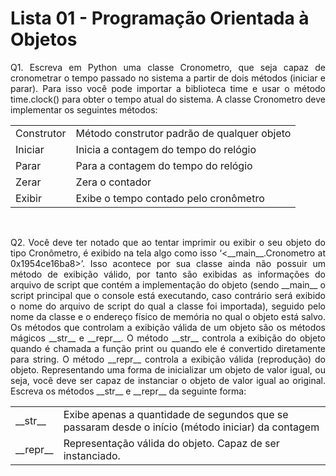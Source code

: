 # Lista 01 - Programação Orientada à Objetos

<p align='justify'>
  Q1. Escreva em Python uma classe Cronometro, que seja capaz de cronometrar o tempo passado no sistema a partir de dois métodos (iniciar e parar). Para isso você pode importar a biblioteca time e usar o método time.clock() para obter o tempo atual do sistema. A  classe Cronometro deve implementar os seguintes métodos:
</p>

<table> 
  <tr>
    <td> Construtor </td>
    <td>Método construtor padrão de qualquer objeto </td>
  </tr>
  <tr>
    <td> Iniciar </td>
    <td> Inicia a contagem do tempo do relógio </td>
  </tr>
  <tr>
    <td> Parar </td>
    <td> Para a contagem do tempo do relógio </td>
  </tr>
  <tr>
    <td> Zerar </td>
    <td> Zera o contador </td>
  </tr>
  <tr>
    <td> Exibir </td>
    <td> Exibe o tempo contado pelo cronômetro </td>
  </tr>
</table>
<br>
<p align='justify'>
  Q2. Você deve ter notado que ao tentar imprimir ou exibir o seu objeto do tipo Cronômetro, é exibido na tela algo como isso ‘<__main__.Cronometro at 0x1954ce16ba8>’. Isso acontece por sua classe ainda não possuir um método de exibição válido, por tanto são exibidas as informações do arquivo de script que contém a implementação do objeto (sendo __main__ o script principal que o console está
executando, caso contrário será exibido o nome do arquivo de script do qual a classe foi importada), seguido pelo nome da classe e o endereço físico de memória no qual o objeto está salvo. Os métodos que controlam a exibição válida de um objeto são os métodos mágicos __str__ e __repr__. O método __str__ controla a exibição do objeto quando é chamada a função print ou quando ele é convertido diretamente para string. O método __repr__ controla a exibição válida (reprodução) do objeto. Representando uma forma de inicializar um objeto de valor igual, ou seja, você deve ser capaz de instanciar o objeto de valor igual ao original. Escreva os métodos __str__ e __repr__ da seguinte forma:
</p>

<table>
  <tr>
    <td> __str__ </td>
    <td> Exibe apenas a quantidade de segundos que se passaram desde o início (método iniciar) da contagem </td>
  </tr>
  <tr>
    <td> __repr__ </td>
    <td> Representação válida do objeto. Capaz de ser instanciado.</td>
  </tr>
</table>

